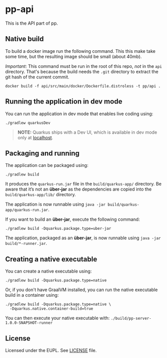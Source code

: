 # pp-api

This is the API part of pp.

## Native build

To build a docker image run the following command. This this make take some
time, but the resulting image should be small (about 40mb).

*Important*: This command must be run in the root of this repo, *not* in the
`api` directory. That's because the build needs the `.git` directory to extract
the git hash of the current commit.

```shell
docker build -f api/src/main/docker/Dockerfile.distroless -t pp/api .
```

## Running the application in dev mode

You can run the application in dev mode that enables live coding using:

```shell script
./gradlew quarkusDev
```

> **NOTE:**  Quarkus ships with a Dev UI, which is available in dev mode only
> at [localhost](http://localhost:8080/q/dev/).

## Packaging and running

The application can be packaged using:

```shell script
./gradlew build
```

It produces the `quarkus-run.jar` file in the `build/quarkus-app/` directory.
Be aware that it’s not an **über-jar** as the dependencies are copied into the
`build/quarkus-app/lib/` directory.

The application is now runnable using
`java -jar build/quarkus-app/quarkus-run.jar`.

If you want to build an **über-jar**, execute the following command:

```shell script
./gradlew build -Dquarkus.package.type=uber-jar
```

The application, packaged as an **über-jar**, is now runnable using
`java -jar build/*-runner.jar`.

## Creating a native executable

You can create a native executable using:

```shell script
./gradlew build -Dquarkus.package.type=native
```

Or, if you don't have GraalVM installed, you can run the native executable build
in a container using:

```shell script
./gradlew build -Dquarkus.package.type=native \
  -Dquarkus.native.container-build=true
```

You can then execute your native executable with:
`./build/pp-server-1.0.0-SNAPSHOT-runner`

## License

Licensed under the EUPL. See [LICENSE](../LICENSE) file.
